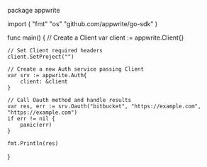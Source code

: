 package appwrite

import (
    "fmt"
    "os"
    "github.com/appwrite/go-sdk"
)

func main() {
    // Create a Client
    var client := appwrite.Client{}

    // Set Client required headers
    client.SetProject("")

    // Create a new Auth service passing Client
    var srv := appwrite.Auth{
        client: &client
    }

    // Call Oauth method and handle results
    var res, err := srv.Oauth("bitbucket", "https://example.com", "https://example.com")
    if err != nil {
        panic(err)
    }

    fmt.Println(res)
}